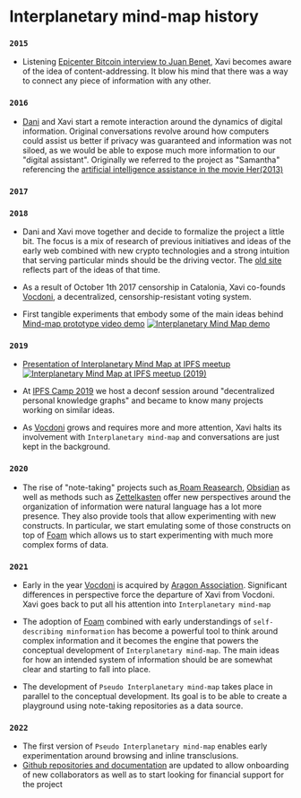 # Interplanetary mind-map history
### `2015`

- Listening [Epicenter Bitcoin interview to Juan Benet](https://www.youtube.com/watch?v=erB7i6Uc4DM), Xavi becomes aware of the idea of content-addressing. It blow his mind that there was a way to connect any piece of information with any other. 

### `2016`
- [Dani](https://armengol-altayo.com/202103150041) and Xavi start a remote interaction around the dynamics of digital information. Original conversations revolve around how computers could assist us better if privacy was guaranteed and information was not siloed, as we would be able to expose much more information to our "digital assistant". Originally we referred to the project as "Samantha" referencing the [artificial intelligence assistance in the movie Her(2013)](https://www.youtube.com/watch?v=GV01B5kVsC0)

### `2017`

### `2018`
- Dani and Xavi move together and decide to formalize the project a little bit. The focus is a mix of research of previous initiatives and ideas of the early web combined with new crypto technologies and a strong intuition that serving particular minds should be the driving vector. The [old site](https://interplanetarymindmap.github.io/oldSite/) reflects part of the ideas of that time.

- As a result of October 1th 2017 censorship in Catalonia, Xavi co-founds [Vocdoni](https://github.com/vocdoni), a decentralized, censorship-resistant voting system.

- First tangible experiments that embody some of the main ideas behind [Mind-map prototype video demo](http://www.youtube.com/watch?v=R4D8xT_KNP8) 
[![Interplanetary Mind Map demo](https://img.youtube.com/vi/R4D8xT_KNP8/0.jpg)](http://www.youtube.com/watch?v=R4D8xT_KNP8)

### `2019`

- [Presentation of Interplanetary Mind Map at IPFS meetup](http://www.youtube.com/watch?v=R4D8xT_KNP8)
[![Interplanetary Mind Map at IPFS meetup  (2019)](https://img.youtube.com/vi/OY22uTUaL2Q/0.jpg)](https://www.youtube.com/watch?v=OY22uTUaL2Q)

- At [IPFS Camp 2019](https://camp.ipfs.io/) we host a deconf session around "decentralized personal knowledge graphs" and became to know many projects working on similar ideas. 

- As [Vocdoni](https://github.com/vocdoni) grows and requires more and more attention, Xavi halts its involvement with `Interplanetary mind-map` and conversations are just kept in the background.


### `2020`

- The rise of "note-taking" projects such as[ Roam Reasearch](https://roamresearch.com/), [Obsidian](https://obsidian.md/) as well as methods such as [Zettelkasten](https://en.wikipedia.org/wiki/Zettelkasten) offer new perspectives around the organization of information were natural language has a lot more presence. They also provide tools that allow experimenting with new constructs. In particular, we start emulating some of those constructs on top of [Foam](https://foambubble.github.io/foam/) which allows us to start experimenting with much more complex forms of data.

### `2021`

- Early in the year [Vocdoni](https://github.com/vocdoni) is acquired by [ Aragon Association](https://aragon.org/aragon-association). Significant differences in perspective force the departure of Xavi from Vocdoni. Xavi goes back to put all his attention into `Interplanetary mind-map`

- The adoption of [Foam](https://foambubble.github.io/foam/) combined with early understandings of `self-describing minformation` has become a powerful tool to think around complex information and it becomes the engine that powers the conceptual development of `Interplanetary mind-map`. The main ideas for how an intended system of information should be are somewhat clear and starting to fall into place.
- The development of `Pseudo Interplanetary mind-map` takes place in parallel to the conceptual development. Its goal is to be able to create a playground using note-taking repositories as a data source.

### `2022`

- The first version of `Pseudo Interplanetary mind-map` enables early experimentation around browsing and inline transclusions.
- [Github repositories and documentation](https://github.com/interplanetarymindmap) are updated to allow onboarding of new collaborators as well as to start looking for financial support for the project 